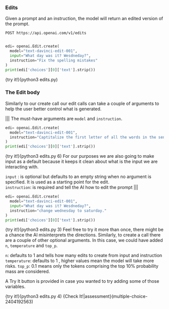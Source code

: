 ### Edits
Given a prompt and an instruction, the model will return an edited version of the prompt.

`POST https://api.openai.com/v1/edits`
```python

edi= openai.Edit.create(
  model="text-davinci-edit-001",
  input="What day was it? Wesdneday?",
  instruction="Fix the spelling mistakes"
)
print(edi['choices'][0]['text'].strip())


```
{try it!}(python3 edits.py)


### The Edit body
Similarly to our create call our edit calls can take a couple of arguments to help the user better control what is generated. 

|||
The must-have arguments are `model` and `instruction`. 
```python
edi= openai.Edit.create(
  model="text-davinci-edit-001",
  instruction="Captitalize the first letter of all the words in the sentence"
)
print(edi['choices'][0]['text'].strip())
```
{try it!}(python3 edits.py 6)
For our purposes we are also going to make input as a default because it keeps it clean about what is the input we are interacting with. 

`input` : is optional but defaults to an empty string when no argument is specified. It is used  as a starting point for the edit.  
`instruction`: is required and tell the AI how to edit the prompt
|||

``` python
edi= openai.Edit.create(
  model="text-davinci-edit-001",
  input="What day was it? Wesdneday?",
  instruction="change wednesday to saturday."
)
print(edi['choices'][0]['text'].strip())
```
{try it!}(python3 edits.py 3)
Feel free to try it more than once, there might be a chance the AI misinterprets the directions.
Similarly, to create a call there are a couple of other optional arguments. In this case, we could have added `n`, `temperature` and `top_p`.

`n`: defaults to 1 and tells how many edits to create from input and instruction
`temperature`: defaults to 1 , higher values mean the model will take more risks.
`top_p`: 0.1 means only the tokens comprising the top 10% probability mass are considered.

A Try It button is provided in case you wanted to try adding some of those variables. 

{try it!}(python3 edits.py 4)
{Check It!|assessment}(multiple-choice-2404192563)


